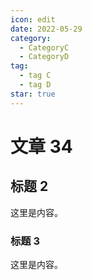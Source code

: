 ```yaml
---
icon: edit
date: 2022-05-29
category:
  - CategoryC
  - CategoryD
tag:
  - tag C
  - tag D
star: true
---
```


# 文章 34

## 标题 2

这里是内容。

### 标题 3

这里是内容。
